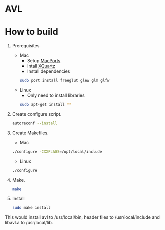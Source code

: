 AVL
===

How to build
============

1. Prerequisites
	- Mac
		* Setup [MacPorts](http://guide.macports.org)
		* Intall [XQuartz](https://xquartz.macosforge.org/)
		* Install dependencies
		```bash
		sudo port install freeglut glew glm glfw
		```
	- Linux
		* Only need to install libraries
		```bash
		sudo apt-get install **
		```

2. Create configure script.
	```bash
	autoreconf --install
	```

3. Create Makefiles.
	- Mac
	```bash
	./configure -CXXFLAGS=/opt/local/include
	```
	- Linux
	```bash
	./configure
	```

4. Make.
	```bash
	make
	```

5. Install
	```bash
	sudo make install
	```
This would install avl to /usr/local/bin, header files to /usr/local/include
and libavl.a to /usr/local/lib.
